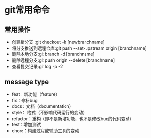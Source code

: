 # git常用命令

## 常用操作
- 创建新分支 :git checkout -b [newbranchname] 
- 将分支推送到远程仓库:git push --set-upstream origin [branchname]
- 删除本地分支:git branch -d [branchname]
- 删除远程分支:git push origin --delete [branchname]
- 查看提交记录:git log -p -2

## message type
- feat：新功能（feature）
- fix：修补bug
- docs：文档（documentation）
- style： 格式（不影响代码运行的变动）
- refactor：重构（即不是新增功能，也不是修改bug的代码变动）
- test：增加测试
- chore：构建过程或辅助工具的变动